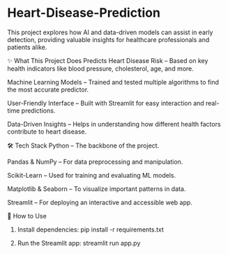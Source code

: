 # Heart-Disease-Prediction
This project explores how AI and data-driven models can assist in early detection, providing valuable insights for healthcare professionals and patients alike.

✨ What This Project Does
Predicts Heart Disease Risk – Based on key health indicators like blood pressure, cholesterol, age, and more.

Machine Learning Models – Trained and tested multiple algorithms to find the most accurate predictor.

User-Friendly Interface – Built with Streamlit for easy interaction and real-time predictions.

Data-Driven Insights – Helps in understanding how different health factors contribute to heart disease.

🛠️ Tech Stack
Python – The backbone of the project.

Pandas & NumPy – For data preprocessing and manipulation.

Scikit-Learn – Used for training and evaluating ML models.

Matplotlib & Seaborn – To visualize important patterns in data.

Streamlit – For deploying an interactive and accessible web app.

🚀 How to Use
1. Install dependencies:
   pip install -r requirements.txt

2. Run the Streamlit app:
   streamlit run app.py


